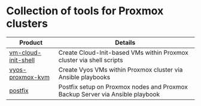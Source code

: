 # Collection of tools for Proxmox clusters

| Product | Details |
|------|-------|
| [vm-cloud-init-shell](./vm-cloud-init-shell) | Create Cloud-Init-based VMs within Proxmox cluster via shell scripts |
| [vyos-proxmox-kvm](./vyos-proxmox-kvm) | Create Vyos VMs within Proxmox cluster via Ansible playbooks |
| [postfix](./postfix) | Postfix setup on Proxmox nodes and Proxmox Backup Server via Ansible playbook |
